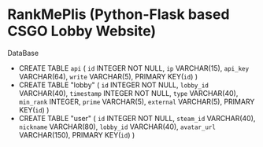 # RankMePlis (Python-Flask based CSGO Lobby Website)

DataBase
 - CREATE TABLE `api` ( `id` INTEGER NOT NULL, `ip` VARCHAR(15), `api_key` VARCHAR(64), `write` VARCHAR(5), PRIMARY KEY(`id`) )
 - CREATE TABLE "lobby" ( `id` INTEGER NOT NULL, `lobby_id` VARCHAR(40), `timestamp` INTEGER NOT NULL, `type` VARCHAR(40), `min_rank` INTEGER, `prime` VARCHAR(5), `external` VARCHAR(5), PRIMARY KEY(`id`) )
 - CREATE TABLE "user" ( `id` INTEGER NOT NULL, `steam_id` VARCHAR(40), `nickname` VARCHAR(80), `lobby_id` VARCHAR(40), `avatar_url` VARCHAR(150), PRIMARY KEY(`id`) )
